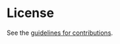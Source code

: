 # License

See the
[guidelines for contributions](https://github.com/chris-wood/ietf-fingerprinting/blob/master/CONTRIBUTING.md).
